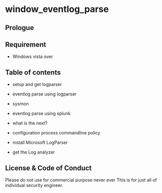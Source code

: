 # window_eventlog_parse

## Prologue

## Requirement
- Windows vista over

## Table of contents
- setup and get logparser
- eventlog parse using logparser
- sysmon
- eventlog parse using splunk
- what is the next?

- configuration process commandline policy
- install Microsoft LogParser
- get the Log analyzer

## License & Code of Conduct

Please do not use for commercial purpose never ever
This is for just all of individual security engineer.

